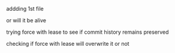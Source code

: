 addding 1st file

or will it be alive

trying force with lease to see if commit history remains preserved


checking if force with lease will overwrite it or not
